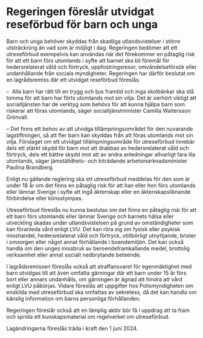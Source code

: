 # Regeringen föreslår utvidgat reseförbud för barn och unga

Barn och unga behöver skyddas från skadliga utlandsvistelser i större utsträckning än vad som är möjligt i dag. Regeringen bedömer att ett utreseförbud exempelvis kan användas när det förekommer en påtaglig risk för att ett barn förs utomlands i syfte att barnet ska bli föremål för hedersrelaterat våld och förtryck, uppfostringsresor, omvändelseförsök eller undanhållande från sociala myndigheter. Regeringen har därför beslutat om en lagrådsremiss där ett utvidgat reseförbud föreslås.

–  Alla barn har rätt till en trygg och ljus framtid och inga skolbänkar ska stå tomma för att barn har förts utomlands mot sin vilja. Det är oerhört viktigt att socialtjänsten har de verktyg som behövs för att kunna hjälpa barn som riskerar att föras utomlands, säger socialtjänstminister Camilla Waltersson Grönvall.

– Det finns ett behov av att utvidga tillämpningsområdet för den nuvarande lagstiftningen, så att fler barn kan skyddas från att föras utomlands mot sin vilja. Förslaget om ett utvidgat tillämpningsområde för utreseförbud innebär dels ett stärkt skydd för barn mot att drabbas av hedersrelaterat våld och förtryck, dels ett bättre skydd mot att av andra anledningar allvarligt fara illa utomlands, säger jämställdhets- och biträdande arbetsmarknadsminister Paulina Brandberg.

Enligt nu gällande reglering ska ett utreseförbud meddelas för den som är under 18 år om det finns en påtaglig risk för att han eller hon förs utomlands eller lämnar Sverige i syfte att ingå äktenskap eller en äktenskapsliknande förbindelse eller könsstympas.

Utreseförbud föreslås nu kunna beslutas om det finns en påtaglig risk för att ett barn förs utomlands eller lämnar Sverige och barnets hälsa eller utveckling skadas under utlandsvistelsen på grund av omständigheter som kan föranleda vård enligt LVU. Det kan röra sig om fysisk eller psykisk misshandel, hedersrelaterat våld och förtryck, otillbörligt utnyttjande, brister i omsorgen eller något annat förhållande i boendemiljön. Det kan också handla om den unges missbruk av beroendeframkallande medel, brottslig verksamhet eller annat socialt nedbrytande beteende.

I lagrådsremissen föreslås också att straffansvaret för egenmäktighet med barn utvidgas till att även omfatta gärningar där ett barn under 15 år förs bort eller annars undanhålls, om gärningen är ägnad att hindra att vård enligt LVU påbörjas. Vidare föreslås att uppgifter hos Polismyndigheten om enskilda med utreseförbud ska omfattas av sekretess, då det kan handla om känslig information om barns personliga förhållanden.

Regeringen föreslår också att en lämplig aktör bör få i uppdrag att ta fram och sprida ett kunskapsmaterial om regelverket om utreseförbud.

Lagändringarna föreslås träda i kraft den 1 juni 2024.
